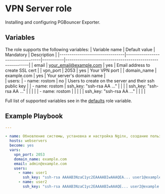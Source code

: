 # VPN Server role
Installing and configuring PGBouncer Exporter.

## Variables
The role supports the following variables:
| Variable name                   | Default value                     | Mandatory | Description                                               |
|---------------------------------|-----------------------------------|-----------|-----------------------------------------------------------|
| email                           | your_email@example.com            | yes       | Email address to create SSL cert                          |
| vpn_port                        | 2053                              | yes       | Your VPN port                                             |
| domain_name                     | example.com                       | yes       | Your server's domain name                                 |  
| users:                          | - name: rostom                    | no        | Users to create on the server and their ssh public key    |
|  - name: rostom                 |   ssh_key: "ssh-rsa AA ..."       |           |                                                           |
|    ssh_key: "ssh-rsa AA ..."    |                                   |           |                                                           |
|  - name: rostom                 |                                   |           |                                                           |
|    ssh_key: "ssh-rsa AA ..."    |                                   |           |                                                           |

Full list of supported variables see in the [defaults](defaults/main.yml) role variable.

## Example Playbook
```yaml
---

- name: Обновление системы, установка и настройка Nginx, создание пользователей
  hosts: webservers
  become: yes
  vars:
    vpn_port: 2053
    domain_name: example.com
    email: admin@example.com
    users:
      - name: user1
        ssh_key: "ssh-rsa AAAAB3NzaC1yc2EAAAABIwAAAQEA... user1@example.com"
      - name: user2
        ssh_key: "ssh-rsa AAAAB3NzaC1yc2EAAAABIwAAAQE... user2@example.com"

```
